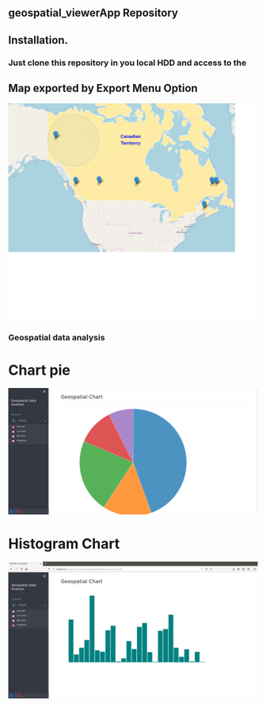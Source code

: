## geospatial_viewerApp Repository
## Installation.
### Just clone this repository in you local HDD and access to the


 ## Map exported by Export Menu Option
  ![Image of Yaktocat](https://github.com/Canadian-Geospatial-Platform/geospatial_viewerApp/blob/master/img/exported_toPNG.png)

### Geospatial data  analysis
# Chart pie
   ![Image of Yaktocat](https://github.com/Canadian-Geospatial-Platform/geospatial_viewerApp/blob/master/img/pie.png)

 # Histogram Chart  
 ![Image of Yaktocat](https://github.com/Canadian-Geospatial-Platform/geospatial_viewerApp/blob/master/img/histogram.png)
